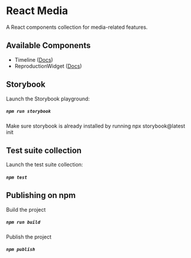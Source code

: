 # React Media

A React components collection for media-related features.

## Available Components

- Timeline ([Docs](./src/components/timeline/README.md))
- ReproductionWidget ([Docs](./src/components/reproduction-widget/README.md))

## Storybook

Launch the Storybook playground:

##### `npm run storybook`

Make sure storybook is already installed by running npx storybook@latest init

## Test suite collection

Launch the test suite collection:

##### `npm test`


## Publishing on npm

Build the project

##### `npm run build`

Publish the project

##### `npm publish`
